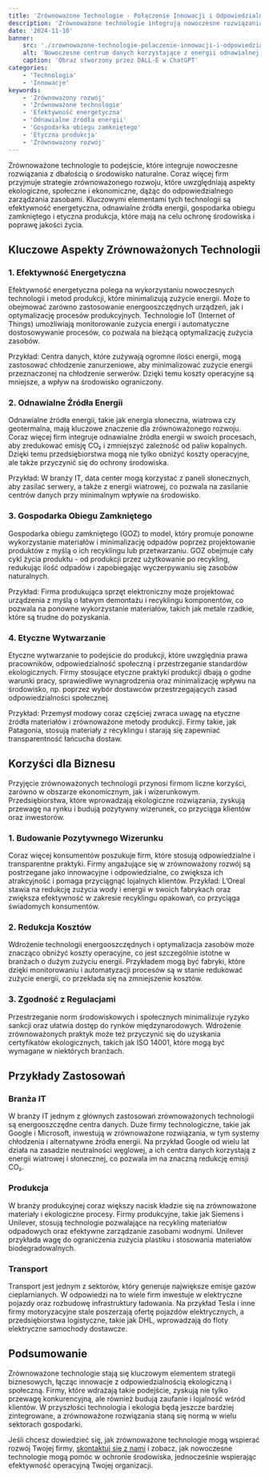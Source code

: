```yaml
---
title: 'Zrównoważone Technologie - Połączenie Innowacji i Odpowiedzialności'
description: 'Zrównoważone technologie integrują nowoczesne rozwiązania z dbałością o środowisko naturalne, łącząc innowacje z odpowiedzialnością ekologiczną i społeczną.'
date: '2024-11-10'
banner:
    src: './zrownowazone-technologie-polaczenie-innowacji-i-odpowiedzialnosci.webp'
    alt: 'Nowoczesne centrum danych korzystające z energii odnawialnej z widocznymi panelami solarnymi i turbinami wiatrowymi, symbolizujące połączenie technologii i ekologii.'
    caption: 'Obraz stworzony przez DALL-E w ChatGPT'
categories:
    - 'Technologia'
    - 'Innowacje'
keywords:
    - 'Zrównoważony rozwój'
    - 'Zrównoważone technologie'
    - 'Efektywność energetyczna'
    - 'Odnawialne źródła energii'
    - 'Gospodarka obiegu zamkniętego'
    - 'Etyczna produkcja'
    - 'Zrównoważony rozwój'
---
```


Zrównoważone technologie to podejście, które integruje nowoczesne rozwiązania z dbałością o środowisko naturalne. Coraz więcej firm przyjmuje strategie zrównoważonego rozwoju, które uwzględniają aspekty ekologiczne, społeczne i ekonomiczne, dążąc do odpowiedzialnego zarządzania zasobami. Kluczowymi elementami tych technologii są efektywność energetyczna, odnawialne źródła energii, gospodarka obiegu zamkniętego i etyczna produkcja, które mają na celu ochronę środowiska i poprawę jakości życia.

## Kluczowe Aspekty Zrównoważonych Technologii

### 1. Efektywność Energetyczna

Efektywność energetyczna polega na wykorzystaniu nowoczesnych technologii i metod produkcji, które minimalizują zużycie energii. Może to obejmować zarówno zastosowanie energooszczędnych urządzeń, jak i optymalizację procesów produkcyjnych. Technologie IoT (Internet of Things) umożliwiają monitorowanie zużycia energii i automatyczne dostosowywanie procesów, co pozwala na bieżącą optymalizację zużycia zasobów.

Przykład: Centra danych, które zużywają ogromne ilości energii, mogą zastosować chłodzenie zanurzeniowe, aby minimalizować zużycie energii przeznaczonej na chłodzenie serwerów. Dzięki temu koszty operacyjne są mniejsze, a wpływ na środowisko ograniczony.

### 2. Odnawialne Źródła Energii

Odnawialne źródła energii, takie jak energia słoneczna, wiatrowa czy geotermalna, mają kluczowe znaczenie dla zrównoważonego rozwoju. Coraz więcej firm integruje odnawialne źródła energii w swoich procesach, aby zredukować emisję CO₂ i zmniejszyć zależność od paliw kopalnych. Dzięki temu przedsiębiorstwa mogą nie tylko obniżyć koszty operacyjne, ale także przyczynić się do ochrony środowiska.

Przykład: W branży IT, data center mogą korzystać z paneli słonecznych, aby zasilać serwery, a także z energii wiatrowej, co pozwala na zasilanie centrów danych przy minimalnym wpływie na środowisko.

### 3. Gospodarka Obiegu Zamkniętego

Gospodarka obiegu zamkniętego (GOZ) to model, który promuje ponowne wykorzystanie materiałów i minimalizację odpadów poprzez projektowanie produktów z myślą o ich recyklingu lub przetwarzaniu. GOZ obejmuje cały cykl życia produktu - od produkcji przez użytkowanie po recykling, redukując ilość odpadów i zapobiegając wyczerpywaniu się zasobów naturalnych.

Przykład: Firma produkująca sprzęt elektroniczny może projektować urządzenia z myślą o łatwym demontażu i recyklingu komponentów, co pozwala na ponowne wykorzystanie materiałów, takich jak metale rzadkie, które są trudne do pozyskania.

### 4. Etyczne Wytwarzanie

Etyczne wytwarzanie to podejście do produkcji, które uwzględnia prawa pracowników, odpowiedzialność społeczną i przestrzeganie standardów ekologicznych. Firmy stosujące etyczne praktyki produkcji dbają o godne warunki pracy, sprawiedliwe wynagrodzenia oraz minimalizację wpływu na środowisko, np. poprzez wybór dostawców przestrzegających zasad odpowiedzialności społecznej.

Przykład: Przemysł modowy coraz częściej zwraca uwagę na etyczne źródła materiałów i zrównoważone metody produkcji. Firmy takie, jak Patagonia, stosują materiały z recyklingu i starają się zapewniać transparentność łańcucha dostaw.

## Korzyści dla Biznesu

Przyjęcie zrównoważonych technologii przynosi firmom liczne korzyści, zarówno w obszarze ekonomicznym, jak i wizerunkowym. Przedsiębiorstwa, które wprowadzają ekologiczne rozwiązania, zyskują przewagę na rynku i budują pozytywny wizerunek, co przyciąga klientów oraz inwestorów.

### 1. Budowanie Pozytywnego Wizerunku

Coraz więcej konsumentów poszukuje firm, które stosują odpowiedzialne i transparentne praktyki. Firmy angażujące się w zrównoważony rozwój są postrzegane jako innowacyjne i odpowiedzialne, co zwiększa ich atrakcyjność i pomaga przyciągnąć lojalnych klientów. Przykład: L’Oreal stawia na redukcję zużycia wody i energii w swoich fabrykach oraz zwiększa efektywność w zakresie recyklingu opakowań, co przyciąga świadomych konsumentów.

### 2. Redukcja Kosztów

Wdrożenie technologii energooszczędnych i optymalizacja zasobów może znacząco obniżyć koszty operacyjne, co jest szczególnie istotne w branżach o dużym zużyciu energii. Przykładem mogą być fabryki, które dzięki monitorowaniu i automatyzacji procesów są w stanie redukować zużycie energii, co przekłada się na zmniejszenie kosztów.

### 3. Zgodność z Regulacjami

Przestrzeganie norm środowiskowych i społecznych minimalizuje ryzyko sankcji oraz ułatwia dostęp do rynków międzynarodowych. Wdrożenie zrównoważonych praktyk może też przyczynić się do uzyskania certyfikatów ekologicznych, takich jak ISO 14001, które mogą być wymagane w niektórych branżach.

## Przykłady Zastosowań

### Branża IT

W branży IT jednym z głównych zastosowań zrównoważonych technologii są energooszczędne centra danych. Duże firmy technologiczne, takie jak Google i Microsoft, inwestują w zrównoważone rozwiązania, w tym systemy chłodzenia i alternatywne źródła energii. Na przykład Google od wielu lat działa na zasadzie neutralności węglowej, a ich centra danych korzystają z energii wiatrowej i słonecznej, co pozwala im na znaczną redukcję emisji CO₂.

### Produkcja

W branży produkcyjnej coraz większy nacisk kładzie się na zrównoważone materiały i ekologiczne procesy. Firmy produkcyjne, takie jak Siemens i Unilever, stosują technologie pozwalające na recykling materiałów odpadowych oraz efektywne zarządzanie zasobami wodnymi. Unilever przykłada wagę do ograniczenia zużycia plastiku i stosowania materiałów biodegradowalnych.

### Transport

Transport jest jednym z sektorów, który generuje największe emisje gazów cieplarnianych. W odpowiedzi na to wiele firm inwestuje w elektryczne pojazdy oraz rozbudowę infrastruktury ładowania. Na przykład Tesla i inne firmy motoryzacyjne stale poszerzają ofertę pojazdów elektrycznych, a przedsiębiorstwa logistyczne, takie jak DHL, wprowadzają do floty elektryczne samochody dostawcze.

## Podsumowanie

Zrównoważone technologie stają się kluczowym elementem strategii biznesowych, łącząc innowacje z odpowiedzialnością ekologiczną i społeczną. Firmy, które wdrażają takie podejście, zyskują nie tylko przewagę konkurencyjną, ale również budują zaufanie i lojalność wśród klientów. W przyszłości technologia i ekologia będą jeszcze bardziej zintegrowane, a zrównoważone rozwiązania staną się normą w wielu sektorach gospodarki.

Jeśli chcesz dowiedzieć się, jak zrównoważone technologie mogą wspierać rozwój Twojej firmy, [skontaktuj się z nami](/kontakt) i zobacz, jak nowoczesne technologie mogą pomóc w ochronie środowiska, jednocześnie wspierając efektywność operacyjną Twojej organizacji.
